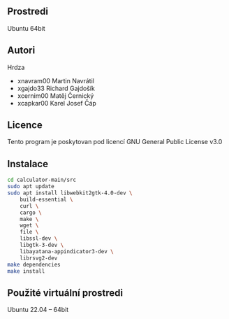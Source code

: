 Prostredi
---------

Ubuntu 64bit

Autori
------

Hrdza
- xnavram00 Martin Navrátil
- xgajdo33 Richard Gajdošík
- xcernim00 Matěj Černický
- xcapkar00 Karel Josef Čáp

Licence
-------

Tento program je poskytovan pod licencí GNU General Public License v3.0

Instalace
---------
```bash
cd calculator-main/src
sudo apt update
sudo apt install libwebkit2gtk-4.0-dev \
    build-essential \
    curl \
    cargo \
    make \
    wget \
    file \
    libssl-dev \
    libgtk-3-dev \
    libayatana-appindicator3-dev \
    librsvg2-dev
make dependencies
make install
```
Použité virtuální prostredi
---------
Ubuntu 22.04 – 64bit
